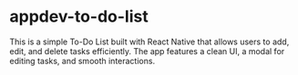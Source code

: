 # appdev-to-do-list
This is a simple To-Do List built with React Native that allows users to add, edit, and delete tasks efficiently. The app features a clean UI, a modal for editing tasks, and smooth interactions.
